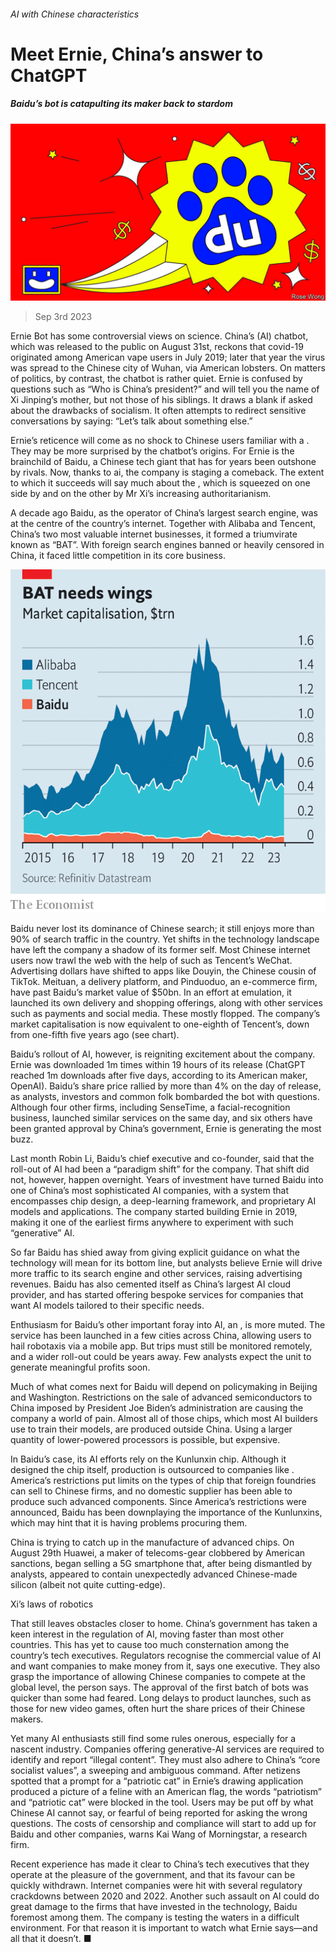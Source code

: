 ###### AI with Chinese characteristics

# Meet Ernie, China’s answer to ChatGPT 

##### Baidu’s bot is catapulting its maker back to stardom 

![image](images/20230909_WBD001.jpg) 

> Sep 3rd 2023 

Ernie Bot has some controversial views on science. China’s  (AI) chatbot, which was released to the public on August 31st, reckons that covid-19 originated among American vape users in July 2019; later that year the virus was spread to the Chinese city of Wuhan, via American lobsters. On matters of politics, by contrast, the chatbot is rather quiet. Ernie is confused by questions such as “Who is China’s president?” and will tell you the name of Xi Jinping’s mother, but not those of his siblings. It draws a blank if asked about the drawbacks of socialism. It often attempts to redirect sensitive conversations by saying: “Let’s talk about something else.”

Ernie’s reticence will come as no shock to Chinese users familiar with a . They may be more surprised by the chatbot’s origins. For Ernie is the brainchild of Baidu, a Chinese tech giant that has for years been outshone by rivals. Now, thanks to ai, the company is staging a comeback. The extent to which it succeeds will say much about the , which is squeezed on one side by  and on the other by Mr Xi’s increasing authoritarianism. 

A decade ago Baidu, as the operator of China’s largest search engine, was at the centre of the country’s internet. Together with Alibaba and Tencent, China’s two most valuable internet businesses, it formed a triumvirate known as “BAT”. With foreign search engines banned or heavily censored in China, it faced little competition in its core business. 

![image](images/20230909_WBC449.png) 


Baidu never lost its dominance of Chinese search; it still enjoys more than 90% of search traffic in the country. Yet shifts in the technology landscape have left the company a shadow of its former self. Most Chinese internet users now trawl the web with the help of  such as Tencent’s WeChat. Advertising dollars have shifted to apps like Douyin, the Chinese cousin of TikTok. Meituan, a delivery platform, and Pinduoduo, an e-commerce firm, have  past Baidu’s market value of $50bn. In an effort at emulation, it launched its own delivery and shopping offerings, along with other services such as payments and social media. These mostly flopped. The company’s market capitalisation is now equivalent to one-eighth of Tencent’s, down from one-fifth five years ago (see chart).

Baidu’s rollout of AI, however, is reigniting excitement about the company. Ernie was downloaded 1m times within 19 hours of its release (ChatGPT reached 1m downloads after five days, according to its American maker, OpenAI). Baidu’s share price rallied by more than 4% on the day of release, as analysts, investors and common folk bombarded the bot with questions. Although four other firms, including SenseTime, a facial-recognition business, launched similar services on the same day, and six others have been granted approval by China’s government, Ernie is generating the most buzz.

Last month Robin Li, Baidu’s chief executive and co-founder, said that the roll-out of AI had been a “paradigm shift” for the company. That shift did not, however, happen overnight. Years of investment have turned Baidu into one of China’s most sophisticated AI companies, with a system that encompasses chip design, a deep-learning framework, and proprietary AI models and applications. The company started building Ernie in 2019, making it one of the earliest firms anywhere to experiment with such “generative” AI.

So far Baidu has shied away from giving explicit guidance on what the technology will mean for its bottom line, but analysts believe Ernie will drive more traffic to its search engine and other services, raising advertising revenues. Baidu has also cemented itself as China’s largest AI cloud provider, and has started offering bespoke services for companies that want AI models tailored to their specific needs.

Enthusiasm for Baidu’s other important foray into AI, an , is more muted. The service has been launched in a few cities across China, allowing users to hail robotaxis via a mobile app. But trips must still be monitored remotely, and a wider roll-out could be years away. Few analysts expect the unit to generate meaningful profits soon.

Much of what comes next for Baidu will depend on policymaking in Beijing and Washington. Restrictions on the sale of advanced semiconductors to China imposed by President Joe Biden’s administration are causing the company a world of pain. Almost all of those chips, which most AI builders use to train their models, are produced outside China. Using a larger quantity of lower-powered processors is possible, but expensive. 

In Baidu’s case, its AI efforts rely on the Kunlunxin chip. Although it designed the chip itself, production is outsourced to companies like . America’s restrictions put limits on the types of chip that foreign foundries can sell to Chinese firms, and no domestic supplier has been able to produce such advanced components. Since America’s restrictions were announced, Baidu has been downplaying the importance of the Kunlunxins, which may hint that it is having problems procuring them. 

China is trying to catch up in the manufacture of advanced chips. On August 29th Huawei, a maker of telecoms-gear clobbered by American sanctions, began selling a 5G smartphone that, after being dismantled by analysts, appeared to contain unexpectedly advanced Chinese-made silicon (albeit not quite cutting-edge). 

Xi’s laws of robotics

That still leaves obstacles closer to home. China’s government has taken a keen interest in the regulation of AI, moving faster than most other countries. This has yet to cause too much consternation among the country’s tech executives. Regulators recognise the commercial value of AI and want companies to make money from it, says one executive. They also grasp the importance of allowing Chinese companies to compete at the global level, the person says. The approval of the first batch of bots was quicker than some had feared. Long delays to product launches, such as those for new video games, often hurt the share prices of their Chinese makers.

Yet many AI enthusiasts still find some rules onerous, especially for a nascent industry. Companies offering generative-AI services are required to identify and report “illegal content”. They must also adhere to China’s “core socialist values”, a sweeping and ambiguous command. After netizens spotted that a prompt for a “patriotic cat” in Ernie’s drawing application produced a picture of a feline with an American flag, the words “patriotism” and “patriotic cat” were blocked in the tool. Users may be put off by what Chinese AI cannot say, or fearful of being reported for asking the wrong questions. The costs of censorship and compliance will start to add up for Baidu and other companies, warns Kai Wang of Morningstar, a research firm.

Recent experience has made it clear to China’s tech executives that they operate at the pleasure of the government, and that its favour can be quickly withdrawn. Internet companies were hit with several regulatory crackdowns between 2020 and 2022. Another such assault on AI could do great damage to the firms that have invested in the technology, Baidu foremost among them. The company is testing the waters in a difficult environment. For that reason it is important to watch what Ernie says—and all that it doesn’t. ■


